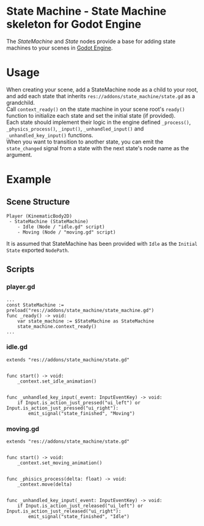 State Machine - State Machine skeleton for Godot Engine
=======================================================

The _StateMachine_ and _State_ nodes provide a base for adding state machines to your scenes in [Godot Engine](https://godotengine.org).

# Usage

When creating your scene, add a StateMachine node as a child to your root, and add each state that inherits `res://addons/state_machine/state.gd` as a grandchild.  
Call `context_ready()` on the state machine in your scene root's `ready()` function to initialize each state and set the initial state (if provided).  
Each state should implement their logic in the engine defined `_process()`, `_physics_process()`, `_input()`, `_unhandled_input()` and `_unhandled_key_input()` functions.  
When you want to transition to another state, you can emit the `state_changed` signal from a state with the next state's node name as the argument.

# Example

## Scene Structure

```
Player (KinematicBody2D)
 - StateMachine (StateMachine)
    - Idle (Node / "idle.gd" script)
	- Moving (Node / "moving.gd" script)
```
It is assumed that StateMachine has been provided with `Idle` as the `Initial State` exported `NodePath`.

## Scripts

### player.gd

```
...
const StateMachine := preload("res://addons/state_machine/state_machine.gd")
func _ready() -> void:
	var state_machine := $StateMachine as StateMachine
	state_machine.context_ready()
...
```

### idle.gd

```
extends "res://addons/state_machine/state.gd"


func start() -> void:
	_context.set_idle_animation()


func _unhandled_key_input(_event: InputEventKey) -> void:
	if Input.is_action_just_pressed("ui_left") or Input.is_action_just_pressed("ui_right"):
		emit_signal("state_finished", "Moving")
```

### moving.gd

```
extends "res://addons/state_machine/state.gd"


func start() -> void:
	_context.set_moving_animation()


func _phisics_process(delta: float) -> void:
	_context.move(delta)


func _unhandled_key_input(_event: InputEventKey) -> void:
	if Input.is_action_just_released("ui_left") or Input.is_action_just_released("ui_right"):
		emit_signal("state_finished", "Idle")
```

